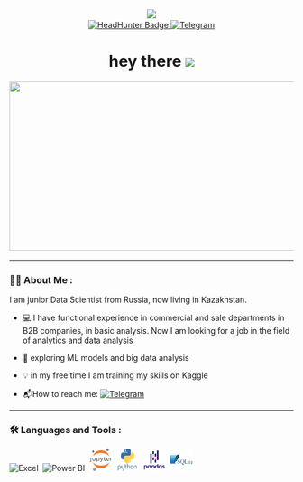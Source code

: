 <div id="header" align="center">
  <img src="https://cdn-icons-png.flaticon.com/512/6729/6729058.png" width="100"/>

<div id="badges">
  <a href="https://hh.kz/resume/2c00354aff07d0b65b0039ed1f413551767471">
    <img src="https://img.shields.io/badge/HeadHunter-red?style=for-the-badge&logo=headhunter&logoColor=white" alt="HeadHunter Badge"/>
  </a>
  <a href="https://t.me/victoriafrfr">
		<img src="https://img.shields.io/badge/Telegram-blue?style=for-the-badge&logo=telegram&logoColor=white" alt="Telegram"/>
	</a>
</div>
<h1>
  hey there
  <img src="https://media.giphy.com/media/hvRJCLFzcasrR4ia7z/giphy.gif" width="30px"/>
</h1>
</div>
<div align="center">
  <img src="https://www.cloudyml.com/wp-content/uploads/2022/06/data-analytics-services-image.gif" width="600" height="300"/>
</div>

---

### :woman_technologist: About Me :
I am junior Data Scientist from Russia, now living in Kazakhstan.

- :computer: I have functional experience in commercial and sale departments in B2B companies, in basic analysis. Now I am looking for a job in the field of analytics and data analysis

- :pencil: exploring ML models and big data analysis

- :bulb: in my free time I am training my skills on Kaggle

- :mailbox_with_mail:How to reach me: [![Telegram](https://img.shields.io/badge/Telegram-blue?style=flat&logo=telegram&logoColor=white)](https://t.me/victoriafrfr)

---

### :hammer_and_wrench: Languages and Tools :
<div>
  <img src="https://findicons.com/files/icons/2795/office_2013_hd/2000/excel.png" title="Excel" alt="Excel" width="40" height="40"/>&nbsp;
    <img src="https://upload.wikimedia.org/wikipedia/commons/thumb/c/cf/New_Power_BI_Logo.svg/630px-New_Power_BI_Logo.svg.png" title="Power BI" alt="Power BI" width="40" height="40"/>&nbsp;
  <img src="https://github.com/devicons/devicon/blob/master/icons/jupyter/jupyter-original-wordmark.svg" title="Jupiter Notebook" alt="Jupiter Notebook" width="40" height="40"/>&nbsp;
  <img src="https://github.com/devicons/devicon/blob/master/icons/python/python-original-wordmark.svg" title="Python" alt="Python" width="40" height="40"/>&nbsp;
  <img src="https://github.com/devicons/devicon/blob/master/icons/pandas/pandas-original-wordmark.svg" title="Pandas" alt="Pandas" width="40" height="40"/>&nbsp;  
  <img src="https://github.com/devicons/devicon/blob/master/icons/sqlite/sqlite-original-wordmark.svg" title="SQL" alt="SQL" width="40" height="40"/>&nbsp;


</div>
